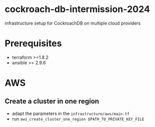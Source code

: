 # cockroach-db-intermission-2024
infrastructure setup for CockroachDB on multiple cloud providers

# Prerequisites
- terraform >=1.8.2
- ansible >= 2.9.6

# AWS
## Create a cluster in one region
- adapt the parameters in the `infrastructure/aws/main.tf`
- run `aws_create_cluster_one_region $PATH_TO_PRIVATE_KEY_FILE`